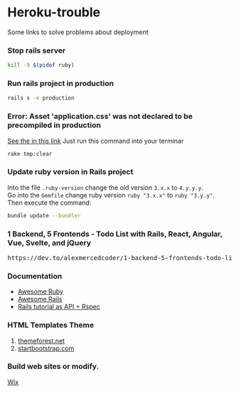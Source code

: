 # Heroku-trouble
Some links to solve problems about deployment

### Stop rails server
```bash
kill -9 $(pidof ruby)
```

### Run rails project in production
```bash
rails s -e production
```

### Error: Asset 'application.css' was not declared to be precompiled in production
<a href="https://github.com/rails/sprockets-rails/issues/458"> See the in this link</a>
Just run this command into your terminar
```bash
rake tmp:clear
```
### Update ruby version in Rails project 
Into the file `.ruby-version` change the old version `3.x.x` to `4.y.y.y`. <br/>
Go into the `Gemfile` change ruby version `ruby "3.x.x"` to `ruby "3.y.y"`. <br/>
Then execute the command:
```bash
bundle update --bundler
```


### 1 Backend, 5 Frontends - Todo List with Rails, React, Angular, Vue, Svelte, and jQuery
<pre>
https://dev.to/alexmercedcoder/1-backend-5-frontends-todo-list-with-rails-react-angular-vue-svelte-and-jquery-18kp
</pre>

### Documentation
<ul>
 <li> <a href="https://github.com/sdogruyol/awesome-ruby"> Awesome Ruby </a> </li>
 <li> <a href="https://github.com/gramantin/awesome-rails"> Awesome Rails </a> </li>
 <li> <a href="https://www.digitalocean.com/community/tutorials/build-a-restful-json-api-with-rails-5-part-one"> Rails tutorial as API + Rspec </a>  </li>
</ul>


### HTML Templates Theme 
<ol>
 <li> <a href="https://themeforest.net/"> themeforest.net </a> </li>
 <li> <a href="https://startbootstrap.com/"> startbootstrap.com  </a> </li>
</ol>

### Build web sites or modify. 
<a href="https://pt.wix.com/"> Wix </a>
<br/>

